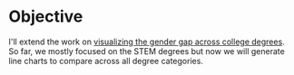 # Objective 

I'll extend the work on [visualizing the gender gap across college degrees](https://github.com/spajeo/DataAnalysis_MachineLearning/tree/master/Visualizing%20Earnings%20Based%20On%20College%20Majors). So far, we mostly focused on the STEM degrees but now we will generate line charts to compare across all degree categories.

